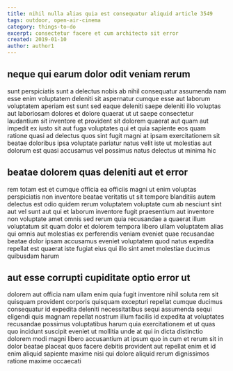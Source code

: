 ```yaml
---
title: nihil nulla alias quia est consequatur aliquid article 3549
tags: outdoor, open-air-cinema
category: things-to-do
excerpt: consectetur facere et cum architecto sit error
created: 2019-01-10
author: author1
---
```


## neque qui earum dolor odit veniam rerum

sunt perspiciatis sunt a delectus nobis ab nihil consequatur assumenda nam esse enim voluptatem deleniti sit aspernatur cumque esse aut laborum voluptatem aperiam est sunt sed eaque deleniti saepe deleniti illo voluptas aut laboriosam dolores et dolore quaerat ut ut saepe consectetur laudantium sit inventore et provident sit dolorem quaerat aut quam aut impedit ex iusto sit aut fuga voluptates qui et quia sapiente eos quam ratione quasi ad delectus quos sint fugit magni at ipsam exercitationem sit beatae doloribus ipsa voluptate pariatur natus velit iste ut molestias aut dolorum est quasi accusamus vel possimus natus delectus ut minima hic

## beatae dolorem quas deleniti aut et error

rem totam est et cumque officia ea officiis magni ut enim voluptas perspiciatis non inventore beatae veritatis ut sit tempore blanditiis autem delectus est odio quidem rerum voluptatem voluptate cum ab nesciunt sint aut vel sunt aut qui et laborum inventore fugit praesentium aut inventore non voluptate amet omnis sed rerum quia recusandae a quaerat illum voluptatum sit quam dolor et dolorem tempora libero ullam voluptatem alias qui omnis aut molestias ex perferendis veniam eveniet quae recusandae beatae dolor ipsam accusamus eveniet voluptatem quod natus expedita repellat est quaerat iste fugiat eius qui illo sint amet molestiae ducimus quibusdam harum

## aut esse corrupti cupiditate optio error ut

dolorem aut officia nam ullam enim quia fugit inventore nihil soluta rem sit quisquam provident corporis quisquam excepturi repellat cumque ducimus consequatur id expedita deleniti necessitatibus sequi assumenda sequi eligendi quis magnam repellat nostrum illum facilis id expedita at voluptates recusandae possimus voluptatibus harum quia exercitationem et ut quas quo incidunt suscipit eveniet ut mollitia unde at qui in dicta distinctio dolorem modi magni libero accusantium at ipsum quo in cum et rerum sit in dolor beatae placeat quos facere debitis provident aut repellat enim et id enim aliquid sapiente maxime nisi qui dolore aliquid rerum dignissimos ratione maxime occaecati
